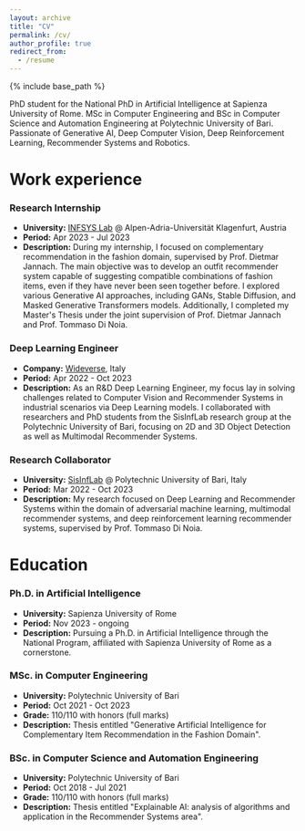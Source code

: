 ```yaml
---
layout: archive
title: "CV"
permalink: /cv/
author_profile: true
redirect_from:
  - /resume
---
```


{% include base_path %}

PhD student for the National PhD in Artificial Intelligence at Sapienza University of Rome. MSc in Computer Engineering and BSc in Computer Science and Automation Engineering at Polytechnic University of Bari. Passionate of Generative AI, Deep Computer Vision, Deep Reinforcement Learning, Recommender Systems and Robotics.


Work experience
======

### Research Internship 
* **University:** [INFSYS Lab](https://www.aau.at/en/aics/research-groups/infsys/) @ Alpen-Adria-Universität Klagenfurt, Austria
* **Period:** Apr 2023 - Jul 2023
* **Description:** During my internship, I focused on complementary recommendation in the fashion domain, supervised by Prof. Dietmar Jannach. The main objective was to develop an outfit recommender system capable of suggesting compatible combinations of fashion items, even if they have never been seen together before. I explored various Generative AI approaches, including GANs, Stable Diffusion, and Masked Generative Transformers models. Additionally, I completed my Master's Thesis under the joint supervision of Prof. Dietmar Jannach and Prof. Tommaso Di Noia.

### Deep Learning Engineer
* **Company:** [Wideverse](https://www.wideverse.com/), Italy
* **Period:** Apr 2022 - Oct 2023
* **Description:** As an R&D Deep Learning Engineer, my focus lay in solving challenges related to Computer Vision and Recommender Systems in industrial scenarios via Deep Learning models. I collaborated with researchers and PhD students from the SisInfLab research group at the Polytechnic University of Bari, focusing on 2D and 3D Object Detection as well as Multimodal Recommender Systems.

### Research Collaborator 
* **University:** [SisInfLab](https://sisinflab.poliba.it/) @ Polytechnic University of Bari, Italy
* **Period:** Mar 2022 - Oct 2023
* **Description:** My research focused on Deep Learning and Recommender Systems within the domain of adversarial machine learning, multimodal recommender systems, and deep reinforcement learning recommender systems, supervised by Prof. Tommaso Di Noia.



Education
======

### Ph.D. in Artificial Intelligence 
* **University:** Sapienza University of Rome
* **Period:** Nov 2023 - ongoing
* **Description:** Pursuing a Ph.D. in Artificial Intelligence through the National Program, affiliated with Sapienza University of Rome as a cornerstone.


### MSc. in Computer Engineering
* **University:** Polytechnic University of Bari
* **Period:** Oct 2021 - Oct 2023
* **Grade:** 110/110 with honors (full marks)
* **Description:** Thesis entitled "Generative Artificial Intelligence for Complementary Item Recommendation in the Fashion Domain".


### BSc. in Computer Science and Automation Engineering
* **University:** Polytechnic University of Bari
* **Period:** Oct 2018 - Jul 2021
* **Grade:** 110/110 with honors (full marks)
* **Description:** Thesis entitled "Explainable AI: analysis of algorithms and application in the Recommender Systems area".

